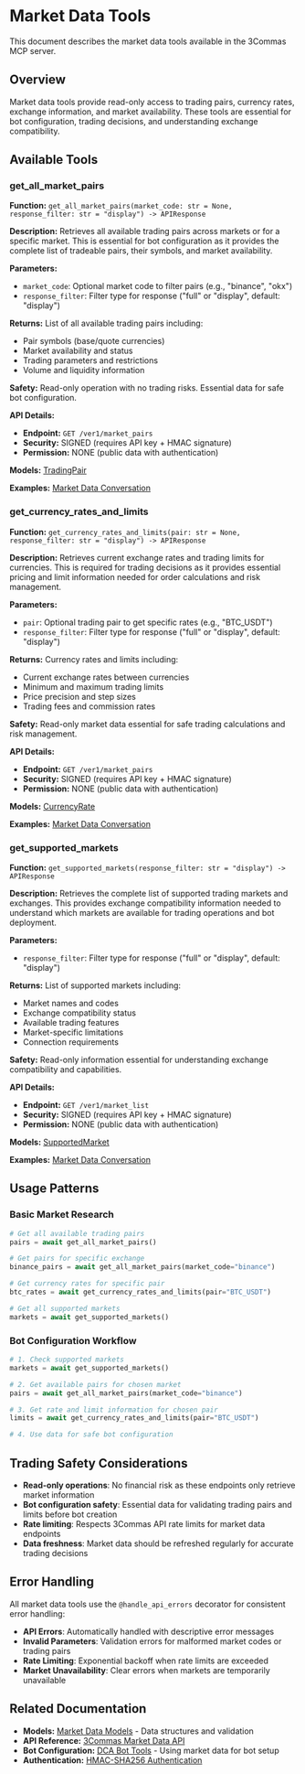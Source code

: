 # Market Data Tools

This document describes the market data tools available in the 3Commas MCP server.

## Overview

Market data tools provide read-only access to trading pairs, currency rates, exchange information, and market availability. These tools are essential for bot configuration, trading decisions, and understanding exchange compatibility.

## Available Tools

### get_all_market_pairs

**Function:** `get_all_market_pairs(market_code: str = None, response_filter: str = "display") -> APIResponse`

**Description:** Retrieves all available trading pairs across markets or for a specific market. This is essential for bot configuration as it provides the complete list of tradeable pairs, their symbols, and market availability.

**Parameters:**
- `market_code`: Optional market code to filter pairs (e.g., "binance", "okx")
- `response_filter`: Filter type for response ("full" or "display", default: "display")

**Returns:** List of all available trading pairs including:
- Pair symbols (base/quote currencies)
- Market availability and status
- Trading parameters and restrictions
- Volume and liquidity information

**Safety:** Read-only operation with no trading risks. Essential data for safe bot configuration.

**API Details:**
- **Endpoint:** `GET /ver1/market_pairs`
- **Security:** SIGNED (requires API key + HMAC signature)
- **Permission:** NONE (public data with authentication)

**Models:** [TradingPair](../models/market_data.md#trading-pair)

**Examples:** [Market Data Conversation](../conversations/market-data-conversation.md#get-all-market-pairs)

### get_currency_rates_and_limits

**Function:** `get_currency_rates_and_limits(pair: str = None, response_filter: str = "display") -> APIResponse`

**Description:** Retrieves current exchange rates and trading limits for currencies. This is required for trading decisions as it provides essential pricing and limit information needed for order calculations and risk management.

**Parameters:**
- `pair`: Optional trading pair to get specific rates (e.g., "BTC_USDT")
- `response_filter`: Filter type for response ("full" or "display", default: "display")

**Returns:** Currency rates and limits including:
- Current exchange rates between currencies
- Minimum and maximum trading limits
- Price precision and step sizes
- Trading fees and commission rates

**Safety:** Read-only market data essential for safe trading calculations and risk management.

**API Details:**
- **Endpoint:** `GET /ver1/market_pairs`
- **Security:** SIGNED (requires API key + HMAC signature)
- **Permission:** NONE (public data with authentication)

**Models:** [CurrencyRate](../models/market_data.md#currency-rate)

**Examples:** [Market Data Conversation](../conversations/market-data-conversation.md#get-currency-rates)

### get_supported_markets

**Function:** `get_supported_markets(response_filter: str = "display") -> APIResponse`

**Description:** Retrieves the complete list of supported trading markets and exchanges. This provides exchange compatibility information needed to understand which markets are available for trading operations and bot deployment.

**Parameters:**
- `response_filter`: Filter type for response ("full" or "display", default: "display")

**Returns:** List of supported markets including:
- Market names and codes
- Exchange compatibility status
- Available trading features
- Market-specific limitations
- Connection requirements

**Safety:** Read-only information essential for understanding exchange compatibility and capabilities.

**API Details:**
- **Endpoint:** `GET /ver1/market_list`
- **Security:** SIGNED (requires API key + HMAC signature)
- **Permission:** NONE (public data with authentication)

**Models:** [SupportedMarket](../models/market_data.md#supported-market)

**Examples:** [Market Data Conversation](../conversations/market-data-conversation.md#get-supported-markets)

## Usage Patterns

### Basic Market Research
```python
# Get all available trading pairs
pairs = await get_all_market_pairs()

# Get pairs for specific exchange
binance_pairs = await get_all_market_pairs(market_code="binance")

# Get currency rates for specific pair
btc_rates = await get_currency_rates_and_limits(pair="BTC_USDT")

# Get all supported markets
markets = await get_supported_markets()
```

### Bot Configuration Workflow
```python
# 1. Check supported markets
markets = await get_supported_markets()

# 2. Get available pairs for chosen market
pairs = await get_all_market_pairs(market_code="binance")

# 3. Get rate and limit information for chosen pair
limits = await get_currency_rates_and_limits(pair="BTC_USDT")

# 4. Use data for safe bot configuration
```

## Trading Safety Considerations

- **Read-only operations**: No financial risk as these endpoints only retrieve market information
- **Bot configuration safety**: Essential data for validating trading pairs and limits before bot creation
- **Rate limiting**: Respects 3Commas API rate limits for market data endpoints
- **Data freshness**: Market data should be refreshed regularly for accurate trading decisions

## Error Handling

All market data tools use the `@handle_api_errors` decorator for consistent error handling:

- **API Errors**: Automatically handled with descriptive error messages
- **Invalid Parameters**: Validation errors for malformed market codes or trading pairs
- **Rate Limiting**: Exponential backoff when rate limits are exceeded
- **Market Unavailability**: Clear errors when markets are temporarily unavailable

## Related Documentation

- **Models:** [Market Data Models](../models/market_data.md) - Data structures and validation
- **API Reference:** [3Commas Market Data API](https://developers.3commas.io/market-data)
- **Bot Configuration:** [DCA Bot Tools](dca_bots.md) - Using market data for bot setup
- **Authentication:** [HMAC-SHA256 Authentication](../DEVELOPMENT.md#authentication)